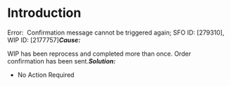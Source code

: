 # Introduction


Error: 
Confirmation message cannot be triggered again; SFO ID: [279310], WIP ID: [2177757]***Cause:***  

WIP has been reprocess and completed more than once. Order confirmation has been sent.***Solution:***  

- No Action Required



